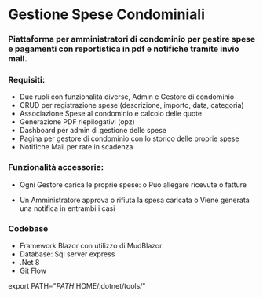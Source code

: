 # Gestione Spese Condominiali

### Piattaforma per amministratori di condominio per gestire spese e pagamenti con reportistica in pdf e notifiche tramite invio mail.

### Requisiti:

- Due ruoli con funzionalità diverse, Admin e Gestore di condominio
- CRUD per registrazione spese (descrizione, importo, data, categoria)
- Associazione Spese al condominio e calcolo delle quote
- Generazione PDF riepilogativi (opz)
- Dashboard per admin di gestione delle spese
- Pagina per gestore di condominio con lo storico delle proprie spese
- Notifiche Mail per rate in scadenza
 

### Funzionalità accessorie:

- Ogni Gestore carica le proprie spese:
   o Può allegare ricevute o fatture

- Un Amministratore approva o rifiuta la spesa caricata
 o Viene generata una notifica in entrambi i casi
 

### Codebase

- Framework Blazor con utilizzo di MudBlazor
- Database: Sql server express
- .Net 8
- Git Flow


export PATH="$PATH:$HOME/.dotnet/tools/"